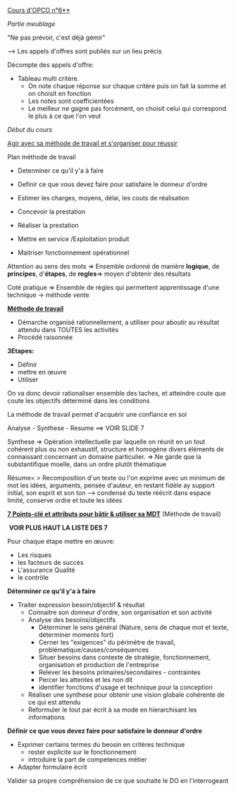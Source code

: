 <u>Cours d'OPCO n°6**</u>

*Partie meublage*

"Ne pas prévoir, c'est déjà gémir"

--> Les appels d'offres sont publiés sur un lieu précis

Décompte des appels d'offre:

- Tableau multi critère.
  - On note chaque réponse sur chaque critère puis on fait la somme et on choisit en fonction
  - Les notes sont coefficientées
  - Le meilleur ne gagne pas forcément, on choisit celui qui correspond le plus à ce que l'on veut



*Début du cours*

<u>Agir avec sa méthode de travail et s'organiser pour réussir</u>

Plan méthode de travail

- Determiner ce qu'il y'a à faire
- Definir ce que vous devez faire pour satisfaire le donneur d'ordre

- Estimer les charges, moyens, délai, les couts de réalisation
- Concevoir la prestation
- Réaliser la prestation
- Mettre en service /Exploitation produit
- Maitriser fonctionnement opérationnel



Attention au sens des mots => Ensemble ordonné de manière **logique**, de **principes**, d'**étapes**, de **regles**=> moyen d'obtenir des résultats

Coté pratique => Ensemble de règles qui permettent apprentissage d'une technique -> méthode vente



<u>**Méthode de travail**</u>

- Démarche organisé rationnellement, a utiliser pour aboutir au résultat attendu dans TOUTES les activités
- Procédé raisonnée

**3Etapes:**

- Définir 
- mettre en œuvre
- Utiliser

On va donc devoir rationaliser ensemble des taches, et atteindre coute que coute les objectifs déterminé dans les conditions

La méthode de travail permet d'acquérir une confiance en soi

Analyse - Synthese - Resume ==> VOIR SLIDE 7



Synthese => Opération intellectuelle par laquelle on réunit en un tout cohérent plus ou non exhaustif, structure et homogène divers éléments de connaissant concernant un domaine particulier. => Ne garde que la substantifique moelle, dans un ordre plutôt thématique

Résume= > Recomposition d'un texte ou l'on exprime avec un minimum de mot les idées, arguments, pensée d'auteur, en restant fidèle ay support initial, son esprit et son ton --> condensé du texte réécrit dans espace limité, conserve ordre et toute les idées

<u>**7 Points-clé et attributs pour bâtir & utiliser sa MDT**</u> (Méthode de travail)

​	**VOIR PLUS HAUT LA LISTE DES 7**

Pour chaque étape mettre en œuvre:

- Les risques
- les facteurs de succès
- L'assurance Qualité
- le contrôle





**Déterminer ce qu'il y'a à faire**

- Traiter expression besoin/objectif & résultat
  - Connaitre son donneur d'ordre, son organisation et son activité
  - Analyse des besoins/objectifs
    - Déterminer le sens général (Nature, sens de chaque mot et texte, déterminer moments fort)
    - Cerner les "exigences" du périmètre de travail, problématique/causes/conséquences
    - Situer besoins dans contexte de stratégie, fonctionnement, organisation et production de l'entreprise
    - Relever les besoins primaires/secondaires - contraintes
    - Percer les attentes et les non dit
    - identifier fonctions d'usage et technique pour la conception
  - Réaliser une synthese pour obtenir une vision globale cohérente de ce qui est attendu 
  - Reformuler le tout par écrit à sa mode en hierarchisant les informations

**Définir ce que vous devez faire pour satisfaire le donneur d'ordre**

- Exprimer certains termes du beosin en critères technique
  - rester explicite sur le fonctionnement
  - introduire la part de competences métier
- Adapter formulaire écrit

Valider sa propre compréhension de ce que souhaite le DO en l'interrogeant







